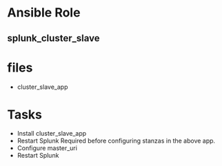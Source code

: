 Ansible Role
==========================

splunk_cluster_slave
--------------------

# files
- cluster_slave_app

# Tasks

- Install cluster_slave_app
- Restart Splunk
  Required before configuring stanzas in the above app.
- Configure master_uri
- Restart Splunk
